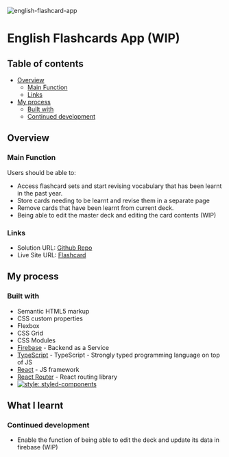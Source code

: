 ![english-flashcard-app](./screenshots/homepage-desktop.PNG)

# English Flashcards App (WIP)

## Table of contents

- [Overview](#overview)
  - [Main Function](#main-function)
  - [Links](#links)
- [My process](#my-process)
  - [Built with](#built-with)
  - [Continued development](#continued-development)

## Overview

### Main Function

Users should be able to:
- Access flashcard sets and start revising vocabulary that has been learnt in the past year. 
- Store cards needing to be learnt and revise them in a separate page
- Remove cards that have been learnt from current deck.
- Being able to edit the master deck and editing the card contents (WIP)

### Links

- Solution URL: [Github Repo](https://github.com/kebin20/english-flashcards-app)
- Live Site URL: [Flashcard](https://lucky-lily-d6b76f.netlify.app/)

## My process

### Built with

- Semantic HTML5 markup
- CSS custom properties
- Flexbox
- CSS Grid
- CSS Modules
- [Firebase](https://firebase.google.com/) - Backend as a Service
- [TypeScript](https://www.typescriptlang.org/) - TypeScript - Strongly typed programming language on top of JS
- [React](https://reactjs.org/) - JS framework
- [React Router](https://reactrouter.com/en/main) - React routing library
- [![style: styled-components](https://img.shields.io/badge/style-%F0%9F%92%85%20styled--components-orange.svg?colorB=daa357&colorA=db748e)](https://github.com/styled-components/styled-components)

## What I learnt



### Continued development

- Enable the function of being able to edit the deck and update its data in firebase (WIP)